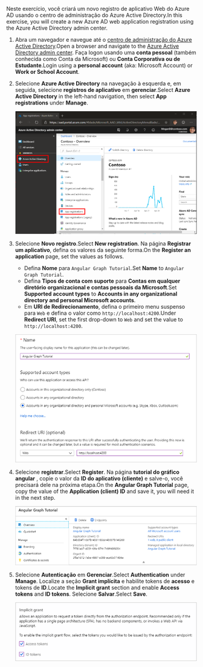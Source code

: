 <!-- markdownlint-disable MD002 MD041 -->

<span data-ttu-id="af4e5-101">Neste exercício, você criará um novo registro de aplicativo Web do Azure AD usando o centro de administração do Azure Active Directory.</span><span class="sxs-lookup"><span data-stu-id="af4e5-101">In this exercise, you will create a new Azure AD web application registration using the Azure Active Directory admin center.</span></span>

1. <span data-ttu-id="af4e5-102">Abra um navegador e navegue até o [centro de administração do Azure Active Directory](https://aad.portal.azure.com).</span><span class="sxs-lookup"><span data-stu-id="af4e5-102">Open a browser and navigate to the [Azure Active Directory admin center](https://aad.portal.azure.com).</span></span> <span data-ttu-id="af4e5-103">Faça logon usando uma **conta pessoal** (também conhecida como Conta da Microsoft) ou **Conta Corporativa ou de Estudante**.</span><span class="sxs-lookup"><span data-stu-id="af4e5-103">Login using a **personal account** (aka: Microsoft Account) or **Work or School Account**.</span></span>

1. <span data-ttu-id="af4e5-104">Selecione **Azure Active Directory** na navegação à esquerda e, em seguida, selecione **registros de aplicativo** em **gerenciar**.</span><span class="sxs-lookup"><span data-stu-id="af4e5-104">Select **Azure Active Directory** in the left-hand navigation, then select **App registrations** under **Manage**.</span></span>

    ![<span data-ttu-id="af4e5-105">Uma captura de tela dos registros de aplicativo</span><span class="sxs-lookup"><span data-stu-id="af4e5-105">A screenshot of the App registrations</span></span> ](./images/aad-portal-app-registrations.png)

1. <span data-ttu-id="af4e5-106">Selecione **Novo registro**.</span><span class="sxs-lookup"><span data-stu-id="af4e5-106">Select **New registration**.</span></span> <span data-ttu-id="af4e5-107">Na página **Registrar um aplicativo**, defina os valores da seguinte forma.</span><span class="sxs-lookup"><span data-stu-id="af4e5-107">On the **Register an application** page, set the values as follows.</span></span>

    - <span data-ttu-id="af4e5-108">Defina **Nome** para `Angular Graph Tutorial`.</span><span class="sxs-lookup"><span data-stu-id="af4e5-108">Set **Name** to `Angular Graph Tutorial`.</span></span>
    - <span data-ttu-id="af4e5-109">Defina **Tipos de conta com suporte** para **Contas em qualquer diretório organizacional e contas pessoais da Microsoft**.</span><span class="sxs-lookup"><span data-stu-id="af4e5-109">Set **Supported account types** to **Accounts in any organizational directory and personal Microsoft accounts**.</span></span>
    - <span data-ttu-id="af4e5-110">Em **URI de Redirecionamento**, defina o primeiro menu suspenso para `Web` e defina o valor como `http://localhost:4200`.</span><span class="sxs-lookup"><span data-stu-id="af4e5-110">Under **Redirect URI**, set the first drop-down to `Web` and set the value to `http://localhost:4200`.</span></span>

    ![Uma captura de tela da página registrar um aplicativo](./images/aad-register-an-app.png)

1. <span data-ttu-id="af4e5-112">Selecione **registrar**.</span><span class="sxs-lookup"><span data-stu-id="af4e5-112">Select **Register**.</span></span> <span data-ttu-id="af4e5-113">Na página **tutorial do gráfico angular** , copie o valor da **ID do aplicativo (cliente)** e salve-o, você precisará dele na próxima etapa.</span><span class="sxs-lookup"><span data-stu-id="af4e5-113">On the **Angular Graph Tutorial** page, copy the value of the **Application (client) ID** and save it, you will need it in the next step.</span></span>

    ![Uma captura de tela da ID do aplicativo do novo registro de aplicativo](./images/aad-application-id.png)

1. <span data-ttu-id="af4e5-115">Selecione **Autenticação** em **Gerenciar**.</span><span class="sxs-lookup"><span data-stu-id="af4e5-115">Select **Authentication** under **Manage**.</span></span> <span data-ttu-id="af4e5-116">Localize a seção **Grant implícita** e habilite tokens de **acesso** e tokens de **ID**.</span><span class="sxs-lookup"><span data-stu-id="af4e5-116">Locate the **Implicit grant** section and enable **Access tokens** and **ID tokens**.</span></span> <span data-ttu-id="af4e5-117">Selecione **Salvar**.</span><span class="sxs-lookup"><span data-stu-id="af4e5-117">Select **Save**.</span></span>

    ![Uma captura de tela da seção Grant implícita](./images/aad-implicit-grant.png)
